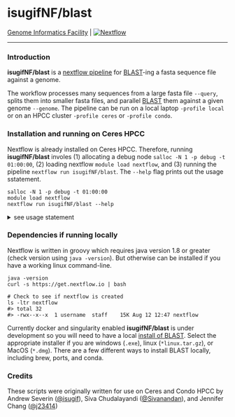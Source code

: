 # isugifNF/blast

[Genome Informatics Facility](https://gif.biotech.iastate.edu/) | [![Nextflow](https://img.shields.io/badge/nextflow-%E2%89%A519.10.0-brightgreen.svg)](https://www.nextflow.io/)

---

### Introduction

**isugifNF/blast** is a [nextflow pipeline](https://www.nextflow.io/) for [BLAST](https://blast.ncbi.nlm.nih.gov/Blast.cgi)-ing a fasta sequence file against a genome.

The workflow processes many sequences from a large fasta file `--query`, splits them into smaller fasta files, and parallel [BLAST](https://blast.ncbi.nlm.nih.gov/Blast.cgi) them against a given genome `--genome`. The pipeline can be run on a local laptop `-profile local` or on an HPCC cluster `-profile ceres` or `-profile condo`.

### Installation and running on Ceres HPCC

Nextflow is already installed on Ceres HPCC. Therefore, running **isugifNF/blast** involes (1) allocating a debug node `salloc -N 1 -p debug -t 01:00:00`, (2) loading nextflow `module load nextflow`, and (3) running the pipeline `nextflow run isugifNF/blast`. The `--help` flag prints out the usage sstatement.

```
salloc -N 1 -p debug -t 01:00:00
module load nextflow
nextflow run isugifNF/blast --help
```

<details><summary>see usage statement</summary>

```
N E X T F L O W  ~  version 20.07.1
Launching `isugifNF/blast` [cranky_brattain] - revision: 11f393fd09 [master]
NOTE: Your local project version looks outdated - a different revision is available in the remote repository [b22ed9c32d]
Usage:
      The typical command for running the pipeline is as follows:
      nextflow run parallelBLAST.nf -query QUERY.fasta --genome GENOME.fasta -profile local
      nextflow run parallelBLAST.nf -query QUERY.fasta --dbDir "blastDatabaseDirectory" -dbName "blastPrefixName" -profile local

      Mandatory arguments:
       --query                        Query fasta file of sequences you wish to BLAST
       --genome                       Genome from which BLAST databases will be generated
       or
       --query                        Query fasta file of sequences you wish to BLAST
       --dbDir                        BLAST database directory (full path required)
       --dbName                       Prefix name of the BLAST database
       -profile                       Configuration profile to use. Can use multiple (comma separated)
                                      Available: test, condo, ceres, local, nova

       Optional arguments:
       --outdir                       Output directory to place final BLAST output
       --outfmt                       Output format ['6 qseqid sseqid pident length mismatch gapopen qstart qend sstart send evalue bitscore qlen slen frames salltitles qcovs']
       --options                      Additional options for BLAST command [-evalue 1e-3]
       --outfileName                  Prefix name for BLAST output [blastout]
       --threads                      Number of CPUs to use during blast job [16]
       --chunkSize                    Number of fasta records to use when splitting the query fasta file
       --app                          BLAST program to use [blastn;blastp,tblastx,blastx]
       --help                         This usage statement.
```

</details>

### Dependencies if running locally

Nextflow is written in groovy which requires java version 1.8 or greater (check version using `java -version`). But otherwise can be installed if you have a working linux command-line.

```
java -version
curl -s https://get.nextflow.io | bash

# Check to see if nextflow is created
ls -ltr nextflow
#> total 32
#> -rwx--x--x  1 username  staff    15K Aug 12 12:47 nextflow
```

Currently docker and singularity enabled **isugifNF/blast** is under development so you will need to have a local [install of BLAST](https://ftp.ncbi.nlm.nih.gov/blast/executables/blast+/LATEST/). Select the appropriate installer if you are windows (`.exe`), linux (`*linux.tar.gz`), or MacOS (`*.dmg`). There are a few different ways to install BLAST locally, including brew, ports, and conda.

<!--

### Dependencies

<details><summary>Java v1.8 or greater</summary>

```
java -version
```

</details>

<details><summary>NextFlow</summary>

```
# Fetch and run install script
curl -s https://get.nextflow.io | bash
ls -ltr nextflow
```

</details>

<details><summary>NCBI-toolkit</summary>



</details>

* Requires 

To run **isugifNF/blast**, you will need to have nextflow installed or available. The most up-to-date instructions for installing nextflow will be at [nextflow.io](https://www.nextflow.io/).

```
# Needs java version 1.8 or greater
java -version            

# Fetch and run install script
curl -s https://get.nextflow.io | bash
ls -ltr nextflow

# Check if nextflow is working
./nextflow run hello
```

### Install and run pipeline

```
nextflow run isugifNF/blast --help
```
-->

### Credits

These scripts were originally written for use on Ceres and Condo HPCC by Andrew Severin ([@isugif](https://github.com/isugif)), Siva Chudalayandi ([@Sivanandan](https://github.com/Sivanandan)), and Jennifer Chang ([@j23414](https://github.com/j23414))

<!--

### Scrap past this
<details><summary>Install Nextflow on Linux</summary>

```
java -version
curl -s https://get.nextflow.io | bash
ls -ltr nextflow
./nextflow run hello
```

</details>

<details><summary>Install Nextflow on MacOS</summary>

* [Install XCode from Mac App Store]()
* [Install Java (v1.8 or greater) for MacOS](https://java.com/en/download/mac_download.jsp)
* Open Go/Utilities/Terminal

```
java -version
curl -s https://get.nextflow.io | bash
ls -ltr nextflow
./nextflow run hello
```

<details>

<details><summary>Use Nextflow on Ceres HPCC</summary>

```
load module nextflow
nextflow 
```

</details>


<details><summary>Install nextflow locally</summary>

Most up-to-date instructions for installing nextflow will be at nextflow.io. Nextflow depends on Java 1.8 or greater `java --version`.


```
# Check that java is version 1.8 or greater
java --version
java version "1.8.0_162"
Java(TM) SE Runtime Environment (build 1.8.0_162-b12)
Java HotSpot(TM) 64-Bit Server VM (build 25.162-b12, mixed mode)
```

Then we can fetch the nextflow install script `curl -s https://get.nextflow.io` and run it in `bash`:

```
# Install nextflow to current directory
curl -s https://get.nextflow.io | bash

      N E X T F L O W
      version 20.07.1 build 5412
      created 24-07-2020 15:18 UTC (10:18 CDT)
      cite doi:10.1038/nbt.3820
      http://nextflow.io


Nextflow installation completed. Please note:
- the executable file `nextflow` has been created in the folder: /Users/jenchang/Desktop/temp
- you may complete the installation by moving it to a directory in your $PATH

```

By the end you can list `ls` the nextflow file in current folder:

```
ls -ltr nextflow
#> total 32
#> -rwx--x--x  1 jenchang  staff    15K Aug 12 12:47 nextflow
```


</details>

# To run on Ceres HPCC

For those on ceres HPCC, nextflow is already installed in a module. Ergo you can run the blast pipeline with the following:

```
salloc -N 1 -p debug -t 01:00:00.      # get a debug node
module load nextflow                   # nextflow on ceres
nextflow run isugifNF/blast --help     # should return instructions
```

To run the pipeline, you must have at least a query and a genome.

```
# run on ceres
nextflow run isugifNF/blast -profile ceres \
  --query query.fasta \
  --genome genome.fasta

ls -ltr out_dir                        # to see output blast results
```
-->

